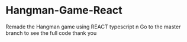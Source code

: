 # Hangman-Game-React
Remade the Hangman game using REACT typescript n
Go to the master branch to see the full code 
thank you
